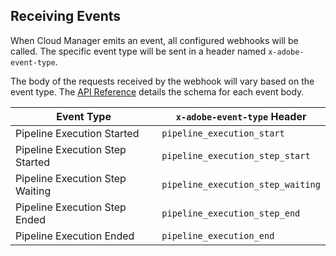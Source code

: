 ## Receiving Events

When Cloud Manager emits an event, all configured webhooks will be called. The specific event type will be sent in a header named `x-adobe-event-type`.

The body of the requests received by the webhook will vary based on the event type. The [API Reference](/apis/experiencecloud/cloud-manager/api-reference.html#!AdobeDocs/cloudmanager-api-docs/master/swagger-specs/events.yaml) details the schema for each event body.

| Event Type                      | `x-adobe-event-type` Header       |
|---------------------------------|-----------------------------------|
| Pipeline Execution Started      | `pipeline_execution_start`        |
| Pipeline Execution Step Started | `pipeline_execution_step_start`   |
| Pipeline Execution Step Waiting | `pipeline_execution_step_waiting` |
| Pipeline Execution Step Ended   | `pipeline_execution_step_end`     |
| Pipeline Execution Ended        | `pipeline_execution_end`          |